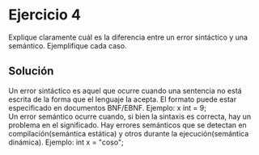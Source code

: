 Ejercicio 4
======
Explique claramente cuál es la diferencia entre un error sintáctico y una semántico. Ejemplifique cada caso.

Solución
------
Un error sintáctico es aquel que ocurre cuando una sentencia no está escrita de la forma que el lenguaje la acepta. El formato puede estar especificado en documentos BNF/EBNF. Ejemplo: x int = 9;  
Un error semántico ocurre cuando, si bien la sintaxis es correcta, hay un problema en el significado. Hay errores semánticos que se detectan en compilación(semántica estática) y otros durante la ejecución(semántica dinámica). Ejemplo: int x = "coso";
